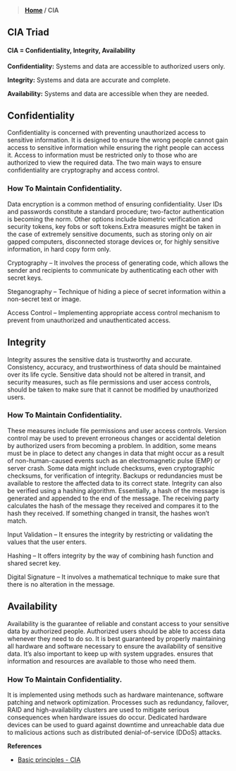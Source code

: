 > **[Home](https://github.com/RakeshKengale/RaKKeN)  /  CIA**


## CIA Triad

#### CIA = Confidentiality, Integrity, Availability

__Confidentiality:__ Systems and data are accessible to authorized users only.

__Integrity:__ Systems and data are accurate and complete.

__Availability:__ Systems and data are accessible when they are needed.

## Confidentiality

Confidentiality is concerned with preventing unauthorized access to sensitive information. It is designed to ensure the wrong people cannot gain access to sensitive information while ensuring the right people can access it. Access to information must be restricted only to those who are authorized to view the required data. The two main ways to ensure confidentiality are cryptography and access control.

### How To Maintain Confidentiality.

Data encryption is a common method of ensuring confidentiality. User IDs and passwords constitute a standard procedure; two-factor authentication is becoming the norm. Other options include biometric verification and security tokens, key fobs or soft tokens.Extra measures might be taken in the case of extremely sensitive documents, such as storing only on air gapped computers, disconnected storage devices or, for highly sensitive information, in hard copy form only.

Cryptography – It involves the process of generating code, which allows the sender and recipients to communicate by authenticating each other with secret keys.

Steganography – Technique of hiding a piece of secret information within a non-secret text or image.

Access Control – Implementing appropriate access control mechanism to prevent from unauthorized and unauthenticated access. 

## Integrity

Integrity assures the sensitive data is trustworthy and accurate. Consistency, accuracy, and trustworthiness of data should be maintained over its life cycle. Sensitive data should not be altered in transit, and security measures, such as file permissions and user access controls, should be taken to make sure that it cannot be modified by unauthorized users. 

### How To Maintain Confidentiality.

These measures include file permissions and user access controls. Version control may be used to prevent erroneous changes or accidental deletion by authorized users from becoming a problem. In addition, some means must be in place to detect any changes in data that might occur as a result of non-human-caused events such as an electromagnetic pulse (EMP) or server crash. Some data might include checksums, even cryptographic checksums, for verification of integrity. Backups or redundancies must be available to restore the affected data to its correct state.
Integrity can also be verified using a hashing algorithm. Essentially, a hash of the message is generated and appended to the end of the message. The receiving party calculates the hash of the message they received and compares it to the hash they received. If something changed in transit, the hashes won’t match.

Input Validation – It ensures the integrity by restricting or validating the values that the user enters.

Hashing – It offers integrity by the way of combining hash function and shared secret key.

Digital Signature – It involves a mathematical technique to make sure that there is no alteration in the message.


## Availability 

Availability  is the guarantee of reliable and constant access to your sensitive data by authorized people. Authorized users should be able to access data whenever they need to do so. It is best guaranteed by properly maintaining all hardware and software necessary to ensure the availability of sensitive data. It’s also important to keep up with system upgrades. ensures that information and resources are available to those who need them. 

### How To Maintain Confidentiality.

It is implemented using methods such as hardware maintenance, software patching and network optimization. Processes such as redundancy, failover, RAID and high-availability clusters are used to mitigate serious consequences when hardware issues do occur. Dedicated hardware devices can be used to guard against downtime and unreachable data due to malicious actions such as distributed denial-of-service (DDoS) attacks.



**References**

- [Basic principles - CIA](https://en.wikipedia.org/wiki/Information_security#Basic_principles)